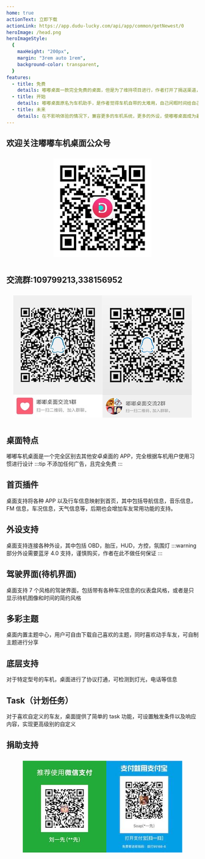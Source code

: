 ```yaml
---
home: true
actionText: 立即下载
actionLink: https://app.dudu-lucky.com/api/app/common/getNewest/0
heroImage: /head.png
heroImageStyle:
  {
    maxHeight: "200px",
    margin: "3rem auto 1rem",
    background-color: transparent,
  }
features:
  - title: 免费
    details: 嘟嘟桌面一款完全免费的桌面，但是为了维持项目进行，作者打开了捐送渠道，为了更好的分摊一下运营成本
  - title: 开始
    details: 嘟嘟桌面原名为车机助手，是作者觉得车机自带的太难用，自己闲暇时间给自己定制(划重点)的车机桌面
  - title: 未来
    details: 在不影响体验的情况下，兼容更多的车机系统，更多的外设，使嘟嘟桌面成为最好用的车机桌面
---
```


## 欢迎关注嘟嘟车机桌面公众号

<div align=center style="padding:10px"><img src="./img/gzh.jpg"/></div>

## 交流群:109799213,338156952

<div align=center style="padding:10px"><img src="./img/qunqcode.jpg"/><img src="./img/qunqcode2.png"/></div>

## 桌面特点

嘟嘟车机桌面是一个完全区别去其他安卓桌面的 APP，完全根据车机用户使用习惯进行设计
:::tip
不添加任何广告，且完全免费
:::

## 首页插件

桌面支持将各种 APP 以及行车信息映射到首页，其中包括导航信息，音乐信息，FM 信息，车况信息，天气信息等，后期也会增加车友常用功能的支持。

## 外设支持

桌面支持连接各种外设，其中包括 OBD，胎压，HUD，方控，氛围灯
:::warning
部分外设需要蓝牙 4.0 支持，谨慎购买，作者在此不做任何保证
:::

## 驾驶界面(待机界面)

桌面支持 7 个风格的驾驶界面，包括带有各种车况信息的仪表盘风格，或者是只显示待机图像和时间的简约风格

## 多彩主题

桌面内置主题中心，用户可自由下载自己喜欢的主题，同时喜欢动手车友，可自制主题进行分享

## 底层支持

对于特定型号的车机，桌面进行了协议打通，可检测到灯光，电话等信息

## Task（计划任务）

对于喜欢自定义的车友，桌面提供了简单的 task 功能，可设置触发条件以及响应内容，实现更高级别的自定义

## 捐助支持

<div align=center style="padding:10px"><img src="./img/juanzhu.jpg"/><img src="./img/juanzhu2.jpeg"/></div>

<!-- ### 嘟嘟桌面 MINI 版

- 在完全版基础上精简 OBD,方控,胎压,HUD 等外设以及相关功能

### DC Player

- 嘟嘟桌面支持的播放器，基于安卓 material design 开发，仅支持本地音乐
- 支持均衡器，频谱
- 封面和歌词支持需要网络
- 基于系统媒体库

### 嘟嘟音乐

开源地址:https://gitee.com/helloworld_studio/dudu-music

### 嘟嘟 FM

开源地址:https://gitee.com/helloworld_studio/dudu-fm -->

